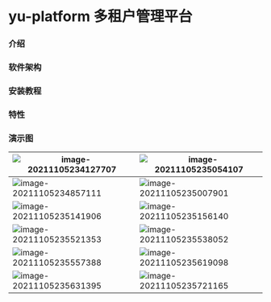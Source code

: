 # yu-platform 多租户管理平台

### 介绍

### 软件架构

### 安装教程

### 特性

### 演示图

| <img src="https://gitee.com/wangxd-yu/images/raw/master/yu-platform/image-%E7%94%A8%E6%88%B7%E7%AE%A1%E7%90%86.png" alt="image-20211105234127707"  /> | ![image-20211105235054107](https://gitee.com/wangxd-yu/images/raw/master/yu-platform/image-20211105235054107.png) |
| ------------------------------------------------------------ | ------------------------------------------------------------ |
| ![image-20211105234857111](https://gitee.com/wangxd-yu/images/raw/master/yu-platform/image-20211105234857111.png) | ![image-20211105235007901](https://gitee.com/wangxd-yu/images/raw/master/yu-platform/image-20211105235007901.png) |
| ![image-20211105235141906](https://gitee.com/wangxd-yu/images/raw/master/yu-platform/image-20211105235141906.png) | ![image-20211105235156140](https://gitee.com/wangxd-yu/images/raw/master/yu-platform/image-20211105235156140.png) |
| ![image-20211105235521353](https://gitee.com/wangxd-yu/images/raw/master/yu-platform/image-20211105235521353.png) | ![image-20211105235538052](https://gitee.com/wangxd-yu/images/raw/master/yu-platform/image-20211105235538052.png) |
| ![image-20211105235557388](https://gitee.com/wangxd-yu/images/raw/master/yu-platform/image-20211105235557388.png) | ![image-20211105235619098](https://gitee.com/wangxd-yu/images/raw/master/yu-platform/image-20211105235619098.png) |
| ![image-20211105235631395](https://gitee.com/wangxd-yu/images/raw/master/yu-platform/image-20211105235631395.png) | ![image-20211105235721165](https://gitee.com/wangxd-yu/images/raw/master/yu-platform/image-20211105235721165.png) |

